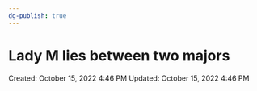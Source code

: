 ```yaml
---
dg-publish: true
---
```


# Lady M lies between two majors

Created: October 15, 2022 4:46 PM
Updated: October 15, 2022 4:46 PM